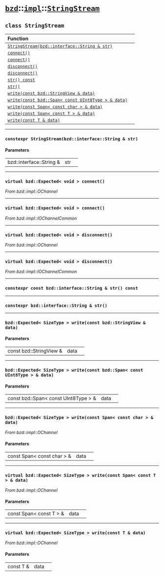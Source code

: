 # [`bzd`](../../../index.md)::[`impl`](../../index.md)::[`StringStream`](../index.md)

## `class StringStream`


|Function||
|:---|:---|
|[`StringStream(bzd::interface::String & str)`](./index.md)||
|[`connect()`](./index.md)||
|[`connect()`](./index.md)||
|[`disconnect()`](./index.md)||
|[`disconnect()`](./index.md)||
|[`str() const`](./index.md)||
|[`str()`](./index.md)||
|[`write(const bzd::StringView & data)`](./index.md)||
|[`write(const bzd::Span< const UInt8Type > & data)`](./index.md)||
|[`write(const Span< const char > & data)`](./index.md)||
|[`write(const Span< const T > & data)`](./index.md)||
|[`write(const T & data)`](./index.md)||
------
### `constexpr StringStream(bzd::interface::String & str)`

#### Parameters
||||
|---:|:---|:---|
|bzd::interface::String &|str||
------
### `virtual bzd::Expected< void > connect()`
*From bzd::impl::OChannel*


------
### `virtual bzd::Expected< void > connect()`
*From bzd::impl::IOChannelCommon*


------
### `virtual bzd::Expected< void > disconnect()`
*From bzd::impl::OChannel*


------
### `virtual bzd::Expected< void > disconnect()`
*From bzd::impl::IOChannelCommon*


------
### `constexpr const bzd::interface::String & str() const`

------
### `constexpr bzd::interface::String & str()`

------
### `bzd::Expected< SizeType > write(const bzd::StringView & data)`

#### Parameters
||||
|---:|:---|:---|
|const bzd::StringView &|data||
------
### `bzd::Expected< SizeType > write(const bzd::Span< const UInt8Type > & data)`

#### Parameters
||||
|---:|:---|:---|
|const bzd::Span< const UInt8Type > &|data||
------
### `bzd::Expected< SizeType > write(const Span< const char > & data)`
*From bzd::impl::OChannel*


#### Parameters
||||
|---:|:---|:---|
|const Span< const char > &|data||
------
### `virtual bzd::Expected< SizeType > write(const Span< const T > & data)`
*From bzd::impl::OChannel*


#### Parameters
||||
|---:|:---|:---|
|const Span< const T > &|data||
------
### `virtual bzd::Expected< SizeType > write(const T & data)`
*From bzd::impl::OChannel*


#### Parameters
||||
|---:|:---|:---|
|const T &|data||
